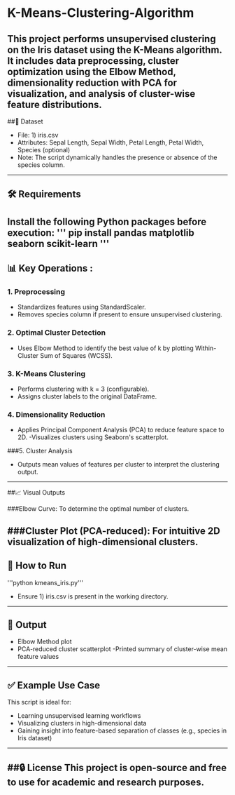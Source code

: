 # K-Means-Clustering-Algorithm
This project performs unsupervised clustering on the Iris dataset using the K-Means algorithm. It includes data preprocessing, cluster optimization using the Elbow Method, dimensionality reduction with PCA for visualization, and analysis of cluster-wise feature distributions.
---
##📁 Dataset
- File: 1) iris.csv
- Attributes: Sepal Length, Sepal Width, Petal Length, Petal Width, Species (optional)
- Note: The script dynamically handles the presence or absence of the species column.
---
## 🛠️ Requirements
Install the following Python packages before execution:
'''
pip install pandas matplotlib seaborn scikit-learn
'''
---
## 📊 Key Operations : 
### 1. Preprocessing 
- Standardizes features using StandardScaler.
- Removes species column if present to ensure unsupervised clustering.
  
### 2. Optimal Cluster Detection
- Uses Elbow Method to identify the best value of k by plotting Within-Cluster Sum of Squares (WCSS).

### 3. K-Means Clustering
- Performs clustering with k = 3 (configurable).
- Assigns cluster labels to the original DataFrame.

### 4. Dimensionality Reduction
- Applies Principal Component Analysis (PCA) to reduce feature space to 2D.
-Visualizes clusters using Seaborn's scatterplot.

###5. Cluster Analysis
- Outputs mean values of features per cluster to interpret the clustering output.
---

##📈 Visual Outputs

###Elbow Curve: 
To determine the optimal number of clusters.

###Cluster Plot (PCA-reduced): 
For intuitive 2D visualization of high-dimensional clusters.
---

## 📌 How to Run
'''python kmeans_iris.py'''
- Ensure 1) iris.csv is present in the working directory.
---

## 📄 Output 
- Elbow Method plot
- PCA-reduced cluster scatterplot
-Printed summary of cluster-wise mean feature values
---

## ✅ Example Use Case
This script is ideal for:
- Learning unsupervised learning workflows
- Visualizing clusters in high-dimensional data
- Gaining insight into feature-based separation of classes (e.g., species in Iris dataset)
---
##🔒 License
This project is open-source and free to use for academic and research purposes.
---




